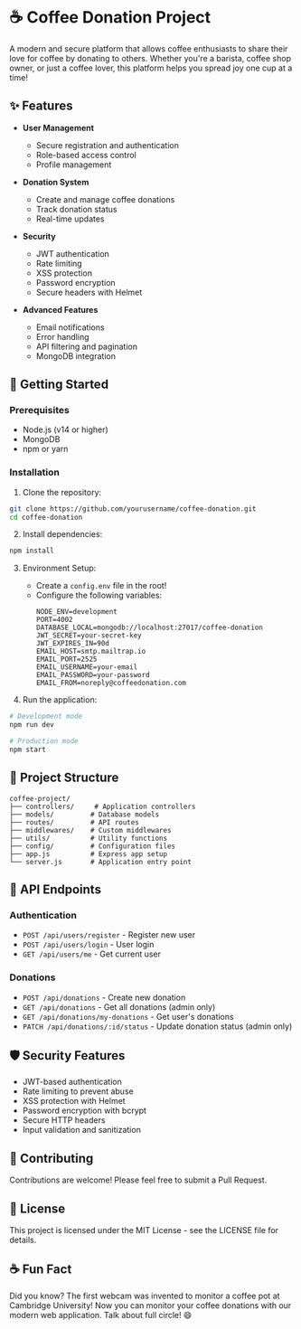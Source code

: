 # ☕ Coffee Donation Project

A modern and secure platform that allows coffee enthusiasts to share their love for coffee by donating to others. Whether you're a barista, coffee shop owner, or just a coffee lover, this platform helps you spread joy one cup at a time!

## ✨ Features

- **User Management**

  - Secure registration and authentication
  - Role-based access control
  - Profile management

- **Donation System**

  - Create and manage coffee donations
  - Track donation status
  - Real-time updates

- **Security**

  - JWT authentication
  - Rate limiting
  - XSS protection
  - Password encryption
  - Secure headers with Helmet

- **Advanced Features**
  - Email notifications
  - Error handling
  - API filtering and pagination
  - MongoDB integration

## 🚀 Getting Started

### Prerequisites

- Node.js (v14 or higher)
- MongoDB
- npm or yarn

### Installation

1. Clone the repository:

```bash
git clone https://github.com/yourusername/coffee-donation.git
cd coffee-donation
```

2. Install dependencies:

```bash
npm install
```

3. Environment Setup:

   - Create a `config.env` file in the root!
   - Configure the following variables:
     ```
     NODE_ENV=development
     PORT=4002
     DATABASE_LOCAL=mongodb://localhost:27017/coffee-donation
     JWT_SECRET=your-secret-key
     JWT_EXPIRES_IN=90d
     EMAIL_HOST=smtp.mailtrap.io
     EMAIL_PORT=2525
     EMAIL_USERNAME=your-email
     EMAIL_PASSWORD=your-password
     EMAIL_FROM=noreply@coffeedonation.com
     ```

4. Run the application:

```bash
# Development mode
npm run dev

# Production mode
npm start
```

## 📁 Project Structure

```
coffee-project/
├── controllers/     # Application controllers
├── models/         # Database models
├── routes/         # API routes
├── middlewares/    # Custom middlewares
├── utils/          # Utility functions
├── config/         # Configuration files
├── app.js          # Express app setup
└── server.js       # Application entry point
```

## 🔌 API Endpoints

### Authentication

- `POST /api/users/register` - Register new user
- `POST /api/users/login` - User login
- `GET /api/users/me` - Get current user

### Donations

- `POST /api/donations` - Create new donation
- `GET /api/donations` - Get all donations (admin only)
- `GET /api/donations/my-donations` - Get user's donations
- `PATCH /api/donations/:id/status` - Update donation status (admin only)

## 🛡️ Security Features

- JWT-based authentication
- Rate limiting to prevent abuse
- XSS protection with Helmet
- Password encryption with bcrypt
- Secure HTTP headers
- Input validation and sanitization

## 🤝 Contributing

Contributions are welcome! Please feel free to submit a Pull Request.

## 📝 License

This project is licensed under the MIT License - see the LICENSE file for details.

## ☕ Fun Fact

Did you know? The first webcam was invented to monitor a coffee pot at Cambridge University! Now you can monitor your coffee donations with our modern web application. Talk about full circle! 😄
